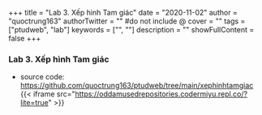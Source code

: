 +++
title = "Lab 3. Xếp hình Tam giác"
date = "2020-11-02"
author = "quoctrung163"
authorTwitter = "" #do not include @
cover = ""
tags = ["ptudweb", "lab"]
keywords = ["", ""]
description = ""
showFullContent = false
+++

### Lab 3. Xếp hình Tam giác
- source code: https://github.com/quoctrung163/ptudweb/tree/main/xephinhtamgiac
{{< iframe src="https://oddamusedrepositories.codermiyu.repl.co/?lite=true" >}}